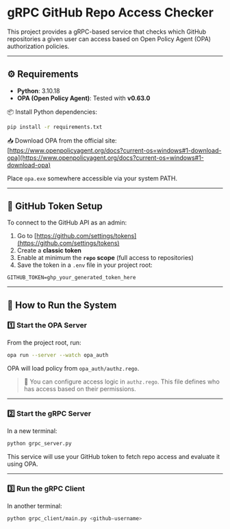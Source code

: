 # gRPC GitHub Repo Access Checker

This project provides a gRPC-based service that checks which GitHub repositories a given user can access based on Open Policy Agent (OPA) authorization policies.

---

## ⚙️ Requirements

- **Python**: 3.10.18
- **OPA (Open Policy Agent)**: Tested with **v0.63.0**

📦 Install Python dependencies:

```bash
pip install -r requirements.txt
```

📥 Download OPA from the official site:  
[https://www.openpolicyagent.org/docs?current-os=windows#1-download-opa](https://www.openpolicyagent.org/docs?current-os=windows#1-download-opa)

Place `opa.exe` somewhere accessible via your system PATH.

---

## 🔑 GitHub Token Setup

To connect to the GitHub API as an admin:

1. Go to [https://github.com/settings/tokens](https://github.com/settings/tokens)
2. Create a **classic token**
3. Enable at minimum the **`repo` scope** (full access to repositories)
4. Save the token in a `.env` file in your project root:

```env
GITHUB_TOKEN=ghp_your_generated_token_here
```

---

## 🚀 How to Run the System

### 1️⃣ Start the OPA Server

From the project root, run:

```bash
opa run --server --watch opa_auth
```

OPA will load policy from `opa_auth/authz.rego`.

> 🔧 You can configure access logic in `authz.rego`. This file defines who has access based on their permissions.

---

### 2️⃣ Start the gRPC Server

In a new terminal:

```bash
python grpc_server.py
```

This service will use your GitHub token to fetch repo access and evaluate it using OPA.

---

### 3️⃣ Run the gRPC Client

In another terminal:

```bash
python grpc_client/main.py <github-username>
```
